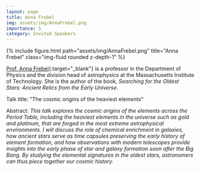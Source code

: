 ```yaml
---
layout: page
title: Anna Frebel
img: assets/img/AnnaFrebel.png
importance: 5
category: Invited Speakers
---
```


<div class="row">
    <div class="col-sm mt-3 mt-md-0">
        {% include figure.html path="assets/img/AnnaFrebel.png" title="Anna Frebel" class="img-fluid rounded z-depth-1" %}
    </div>
</div>

[Prof. Anna Frebel](https://www.annafrebel.com){:target="_blank"} is a professor in the Department of Physics and the division head of astrophysics at the Massachusetts Institute of Technology. She is the author of the book, *Searching for the Oldest Stars: Ancient Relics from the Early Universe*.

Talk title: "The cosmic origins of the heaviest elements"

Abstract: _This talk explores the cosmic origins of the elements across the Period Table, including the heaviest elements in the universe such as gold and platinum, that are forged in the most extreme astrophysical environments. I will discuss the role of chemical enrichment in galaxies, how ancient stars serve as time capsules preserving the early history of element formation, and how observations with modern telescopes provide insights into the early phase of star and galaxy formation soon after the Big Bang. By studying the elemental signatures in the oldest stars, astronomers can thus piece together our cosmic history._